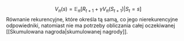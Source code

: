 $$
V_\pi(s)=\mathbb{E}_\pi[R_{t+1}+\gamma V_\pi(S_{t+1})|S_t=s] \tag{1}
$$
Równanie rekurencyjne, które określa tą samą, co jego nierekurencyjne odpowiedniki, natomiast nie ma potrzeby obliczania całej oczekiwanej [[Skumulowana nagroda|skumulowanej nagrody]].